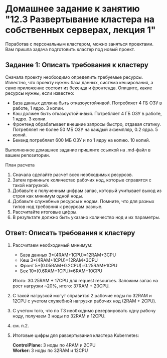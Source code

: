 # Домашнее задание к занятию "12.3 Развертывание кластера на собственных серверах, лекция 1"
Поработав с персональным кластером, можно заняться проектами. Вам пришла задача подготовить кластер под новый проект.

## Задание 1: Описать требования к кластеру
Сначала проекту необходимо определить требуемые ресурсы. Известно, что проекту нужны база данных, система кеширования, а само приложение состоит из бекенда и фронтенда. Опишите, какие ресурсы нужны, если известно:

* База данных должна быть отказоустойчивой. Потребляет 4 ГБ ОЗУ в работе, 1 ядро. 3 копии.
* Кэш должен быть отказоустойчивый. Потребляет 4 ГБ ОЗУ в работе, 1 ядро. 3 копии.
* Фронтенд обрабатывает внешние запросы быстро, отдавая статику. Потребляет не более 50 МБ ОЗУ на каждый экземпляр, 0.2 ядра. 5 копий.
* Бекенд потребляет 600 МБ ОЗУ и по 1 ядру на копию. 10 копий.

Выполненное домашнее задание пришлите ссылкой на .md-файл в вашем репозитории.

План расчета
1. Сначала сделайте расчет всех необходимых ресурсов.
2. Затем прикиньте количество рабочих нод, которые справятся с такой нагрузкой.
3. Добавьте к полученным цифрам запас, который учитывает выход из строя как минимум одной ноды.
4. Добавьте служебные ресурсы к нодам. Помните, что для разных типов нод требовния к ресурсам разные.
5. Рассчитайте итоговые цифры.
6. В результате должно быть указано количество нод и их параметры.

## Ответ: Описать требования к кластеру

1. Рассчитаем необходимый минимум:
    - База данных 3*(4RAM+1CPU)=12RAM+3CPU
    - Кеш 3*(4RAM+1CPU)=12RAM+3CPU
    - Фронт 5*(0.05RAM+0.2CPU)=0.25RAM+1CPU
    - Бек 10*(0.6RAM+1CPU)=6RAM+10CPU

    Итого: 30.25RAM + 17CPU для request resources. Заложим запас на рост нагрузки ~20%, итого: 37RAM + 20CPU.

2. С такой нагрузкой могут справится 2 рабочие ноды по 32RAM и 12CPU c учетом служебной нагрузки рабочих нод (2RAM + 2CPU).

3. С учетом того, что по ТЗ необходимо резервировать одну рабочу ноду, получаем 3 ноды по 32RAM и 12CPU.

4. см. п.2.

5. Итоговые цифры для равзертывания кластера Kubernetes:

    <b>ControlPlane:</b> 3 ноды по 4RAM и 2CPU <br>
     <b>Worker:</b>  3 ноды по 32RAM и 12CPU
